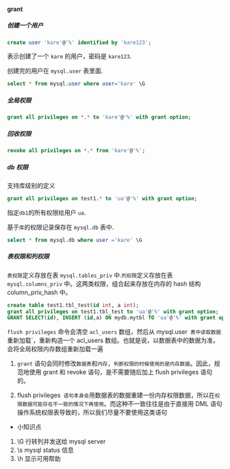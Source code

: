 #### grant

##### 创建一个用户
```sql
create user 'kare'@'%' identified by 'kare123';
```
表示创建了一个 `kare` 的用户，密码是 `kare123`.

创建完的用户在 `mysql.user` 表里面.

```sql
select * from mysql.user where user='kare' \G
```

##### 全局权限
```sql
grant all privileges on *.* to 'kare'@'%' with grant option;
```

##### 回收权限
```sql
revoke all privileges on *.* from 'kare'@'%';
```

##### db 权限
支持库级别的定义
```sql
grant all privileges on test1.* to 'ua'@'%' with grant option;
```
指定`db1`的所有权限给用户 `ua`.

基于`库`的权限记录保存在 `mysql.db` 表中.
```sql
select * from mysql.db where user ='kare' \G
```


##### 表权限和列权限

`表权限`定义存放在表 `mysql.tables_priv` 中.`列权限`定义存放在表 `mysql.columns_priv` 中。这两类权限，组合起来存放在内存的 hash 结构 column_priv_hash 中。
```sql
create table test1.tbl_test(id int, a int);
grant all privileges on test1.tbl_test to 'ua'@'%' with grant option;
GRANT SELECT(id), INSERT (id,a) ON mydb.mytbl TO 'ua'@'%' with grant option;
```


`flush privileges` 命令会清空 `acl_users` 数组，然后从 mysql.user` 表中读取数据`重新加载`，重新构造一个 acl_users 数组。也就是说，以数据表中的数据为准，会将全局权限内存数组重新加载一遍


1. `grant` 语句会同时修改`数据表`和`内存`，`判断权限的时候使用的是内存数据`。因此，规范地使用 grant 和 revoke 语句，是不需要随后加上 flush privileges 语句的。

2. flush privileges` 语句本身会`用数据表的数据重建一份内存权限数据，所以在`权限数据可能存在不一致的情况下再使用`。而这种不一致往往是由于直接用 DML 语句操作系统权限表导致的，所以我们尽量不要使用这类语句


* 小知识点
1. \G 行转列并发送给 mysql server
2. \s mysql status 信息
3. \h 显示可用帮助




